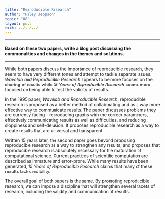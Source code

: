 ```yaml
---
title: "Reproducible Research"
author: "Haley Jeppson"
topic: "08"
layout: post
root: ../../../
---
```


***
#### Based on these two papers, write a blog post discussing the commonalities and changes in the themes and solutions.

***

While both papers discuss the importance of reproducible research, they seem to have very different tones and attempt to tackle separate issues. *Wavelab and Reproducible Research* appears to be more focused on the sharing of results while *15 Years of Reproducible Research* seems more focused on being able to test the validity of results.

In the 1995 paper, *Wavelab and Reproducible Research*, reproducible research is proposed as a better method of collaborating and as a way more effective way to communicate results. The paper discusses problems they are currently facing - reproducing graphs with the correct parameters, effectively communicating results as well as difficulties, and reducing sloppiness and self-delusion. It proposes reproducible research as a way to create results that are universal and transparent.

Written 15 years later, the second paper goes beyond proposing reproducible research as a way to strengthen any results, and proposes that reproducible research is absolutely necessary for the maturation of computational science. Current practices of scientific computation are described as immature and error-prone. While many results have been generated, *15 Years of Reproducible Research* claims that many of these results lack credibility. 

The overall goal of both papers is the same. By promoting reproducible research, we can impose a discipline that will strengthen several facets of research, including the validity and communication of results. 
